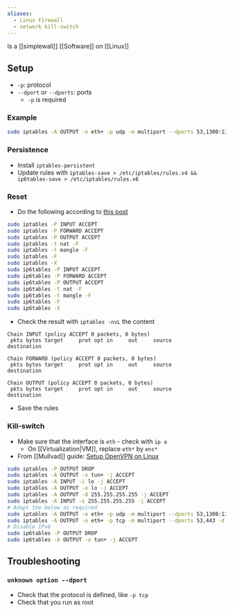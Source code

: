 ```yaml
---
aliases:
  - Linux Firewall
  - network kill-switch
---
```

Is a [[simplewall]] [[Software]] on [[Linux]]
## Setup
- `-p`: protocol
- `--dport` or `--dports`: ports
	- `-p` is required
### Example

```sh
sudo iptables -A OUTPUT -o eth+ -p udp -m multiport --dports 53,1300:1302,1194:1197 -d 141.98.255.0/24,193.138.218.0/24 -j ACCEPT
```
### Persistence
- Install `iptables-persistent`
- Update rules with `iptables-save > /etc/iptables/rules.v4 && ip6tables-save > /etc/iptables/rules.v6`
### Reset
- Do the following according to [this post](https://serverfault.com/a/200658)
```sh
sudo iptables -P INPUT ACCEPT
sudo iptables -P FORWARD ACCEPT
sudo iptables -P OUTPUT ACCEPT
sudo iptables -t nat -F
sudo iptables -t mangle -F
sudo iptables -F
sudo iptables -X
sudo ip6tables -P INPUT ACCEPT
sudo ip6tables -P FORWARD ACCEPT
sudo ip6tables -P OUTPUT ACCEPT
sudo ip6tables -t nat -F
sudo ip6tables -t mangle -F
sudo ip6tables -F
sudo ip6tables -X
```
- Check the result with `iptables -nvL` the content
```
Chain INPUT (policy ACCEPT 0 packets, 0 bytes)
 pkts bytes target     prot opt in     out     source               destination

Chain FORWARD (policy ACCEPT 0 packets, 0 bytes)
 pkts bytes target     prot opt in     out     source               destination

Chain OUTPUT (policy ACCEPT 0 packets, 0 bytes)
 pkts bytes target     prot opt in     out     source               destination
```
- Save the rules
### Kill-switch
- Make sure that the interface is `eth` - check with `ip a`
	- On [[Virtualization|VM]], replace `eth*` by `ens*`
- From [[Mullvad]] guide: [Setup OpenVPN on Linux](https://mullvad.net/en/help/linux-openvpn-installation/)
```sh
sudo iptables -P OUTPUT DROP
sudo iptables -A OUTPUT -o tun+ -j ACCEPT
sudo iptables -A INPUT -i lo -j ACCEPT
sudo iptables -A OUTPUT -o lo -j ACCEPT
sudo iptables -A OUTPUT -d 255.255.255.255 -j ACCEPT
sudo iptables -A INPUT -s 255.255.255.255 -j ACCEPT
# Adapt the below as required
sudo iptables -A OUTPUT -o eth+ -p udp -m multiport --dports 53,1300:1302,1194:1197 -d 141.98.255.0/24,193.138.218.0/24 -j ACCEPT
sudo iptables -A OUTPUT -o eth+ -p tcp -m multiport --dports 53,443 -d 141.98.255.0/24,193.138.218.0/24 -j ACCEPT
# Disable IPv6
sudo ip6tables -P OUTPUT DROP
sudo ip6tables -A OUTPUT -o tun+ -j ACCEPT
```
## Troubleshooting
### `unknown option --dport`
- Check that the protocol is defined, like `-p tcp`
- Check that you run as root

